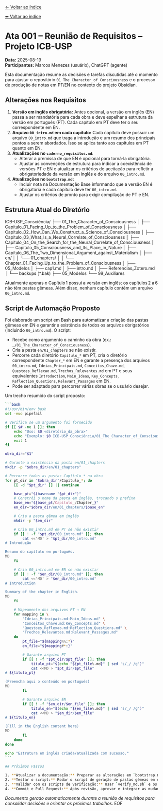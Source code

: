 [← Voltar ao índice](./INDEX.md)

[⬅︎ Voltar ao índice](./INDEX.md)

# Ata 001 – Reunião de Requisitos – Projeto ICB-USP

**Data:** 2025-08-19  
**Participantes:** Marcos Menezes (usuário), ChatGPT (agente)

Esta documentação resume as decisões e tarefas discutidas até o momento para ajustar o repositório `01_The_Character_of_Consciousness` e o processo de produção de notas em PT/EN no contexto do projeto Obsidian.

## Alterações nos Requisitos

1. **Versão em inglês obrigatória:** Antes opcional, a versão em inglês (EN) passa a ser mandatória para cada obra e deve espelhar a estrutura da versão em português (PT). Cada capítulo em PT deve ter o seu correspondente em EN.
2. **Arquivo `00_intro.md` em cada capítulo:** Cada capítulo deve possuir um arquivo `00_intro.md` que traga a introdução e um resumo dos principais pontos a serem abordados. Isso se aplica tanto aos capítulos em PT quanto em EN.
3. **Atualizações no `caderno_requisitos.md`:**
   - Alterar a premissa de que EN é opcional para torná‑la obrigatória.
   - Ajustar as convenções de estrutura para indicar a coexistência de versões PT e EN e atualizar os critérios de aceitação para refletir a obrigatoriedade da versão em inglês e do arquivo `00_intro.md`.
4. **Atualizações no `bootstrap.md`:**
   - Incluir nota na Documentação Base informando que a versão EN é obrigatória e cada capítulo deve ter `00_intro.md`.
   - Ajustar os critérios de pronto para exigir compilação de PT e EN.

## Estrutura Atual do Diretório

ICB-USP_Consciência/
 ├── 01_The_Character_of_Consciousness
 │   ├── Capítulo_01_Facing_Up_to_the_Problem_of_Consciousness
 │   ├── Capítulo_02_How_Can_We_Construct_a_Science_of_Consciousness
 │   ├── Capítulo_03_What_Is_a_Neural_Correlate_of_Consciousness
 │   ├── Capítulo_04_On_the_Search_for_the_Neural_Correlate_of_Consciousness
 │   ├── Capítulo_05_Consciousness_and_Its_Place_in_Nature
 │   ├── Capítulo_06_The_Two_Dimensional_Argument_against_Materialism
 │   ├── en/
 │   │   └── 01_chapters/
 │   │       └── Chapter_01_Facing_Up_to_the_Problem_of_Consciousness
 │   ├── 05_Modelos
 │   ├── cap1.md
 │   ├── intro.md
 │   ├── Referencias_Zotero.md
 │   └── backups (*.bak)
 ├── 05_Modelos
 └── 99_Auxiliares

Atualmente apenas o Capítulo 1 possui a versão em inglês; os capítulos 2 a 6 não têm pastas gêmeas. Além disso, nenhum capítulo contém um arquivo `00_intro.md`.

## Script de Automação Proposto

Foi elaborado um script em Bash para automatizar a criação das pastas gêmeas em EN e garantir a existência de todos os arquivos obrigatórios (incluindo `00_intro.md`). O script:

- Recebe como argumento o caminho da obra (ex.: `…/01_The_Character_of_Consciousness`).
- Cria a pasta `en/01_chapters` se não existir.
- Percorre cada diretório `Capítulo_*` em PT, cria o diretório correspondente `Chapter_*` em EN e garante a presença dos arquivos `00_intro.md`, `Ideias_Principais.md`, `Conceitos_Chave.md`, `Questoes_Reflexao.md`, `Trechos_Relevantes.md` em PT e seus equivalentes `Introduction`, `Main_Ideas`, `Key_Concepts`, `Reflection_Questions`, `Relevant_Passages` em EN.
- Pode ser adaptado para percorrer várias obras se o usuário desejar.

Um trecho resumido do script proposto:

````bash
```bash
#!/usr/bin/env bash
set -euo pipefail

# Verifica se um argumento foi fornecido
if [[ $# -ne 1 ]]; then
    echo "Uso: $0 <diretório_da_obra>"
    echo "Exemplo: $0 ICB-USP_Consciência/01_The_Character_of_Consciousness"
    exit 1
fi

obra_dir="$1"

# Garante a existência da pasta en/01_chapters
mkdir -p "$obra_dir/en/01_chapters"

# Percorre todas as pastas Capítulo_* na obra
for pt_dir in "$obra_dir"/Capítulo_*; do
    [[ -d "$pt_dir" ]] || continue

    base_pt="$(basename "$pt_dir")"
    # Constrói o nome da pasta em inglês, trocando o prefixo
    base_en="${base_pt/Capítulo_/Chapter_}"
    en_dir="$obra_dir/en/01_chapters/$base_en"

    # Cria a pasta gêmea em inglês
    mkdir -p "$en_dir"

    # Cria 00_intro.md em PT se não existir
    if [[ ! -f "$pt_dir/00_intro.md" ]]; then
        cat <<'MD' > "$pt_dir/00_intro.md"
# Introdução

Resumo do capítulo em português.
MD
    fi

    # Cria 00_intro.md em EN se não existir
    if [[ ! -f "$en_dir/00_intro.md" ]]; then
        cat <<'MD' > "$en_dir/00_intro.md"
# Introduction

Summary of the chapter in English.
MD
    fi

    # Mapeamento dos arquivos PT → EN
    for mapping in \
        "Ideias_Principais.md:Main_Ideas.md" \
        "Conceitos_Chave.md:Key_Concepts.md" \
        "Questoes_Reflexao.md:Reflection_Questions.md" \
        "Trechos_Relevantes.md:Relevant_Passages.md"
    do
        pt_file="${mapping%%:*}"
        en_file="${mapping#*:}"

        # Garante arquivo PT
        if [[ ! -f "$pt_dir/$pt_file" ]]; then
            titulo_pt="$(echo "${pt_file%.md}" | sed 's/_/ /g')"
            cat <<MD > "$pt_dir/$pt_file"
# ${titulo_pt}

(Preencha aqui o conteúdo em português)
MD
        fi

        # Garante arquivo EN
        if [[ ! -f "$en_dir/$en_file" ]]; then
            titulo_en="$(echo "${en_file%.md}" | sed 's/_/ /g')"
            cat <<MD > "$en_dir/$en_file"
# ${titulo_en}

(Fill in the English content here)
MD
        fi
    done
done

echo "Estrutura em inglês criada/atualizada com sucesso."
```

## Próximos Passos

1. **Atualizar a documentação:** Preparar as alterações em `bootstrap.md` e `caderno_requisitos.md` e submetê‑las em uma branch de documentação.
2. **Testar o script:** Rodar o script de geração de pastas gêmeas em um ambiente de teste e ajustar conforme necessário.
3. **Validar com os scripts de verificação:** Usar `verify_md.sh` e os linters existentes para garantir que os arquivos gerados respeitam o padrão.
4. **Commit e Pull Request:** Após revisão, aprovar e integrar as mudanças (documentação e script) na branch principal.

````

*Documento gerado automaticamente durante a reunião de requisitos para consolidar decisões e orientar os próximos trabalhos.*
 EOF



```bash
